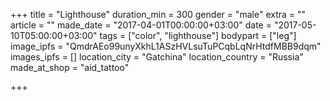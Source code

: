 +++
title = "Lighthouse"
duration_min = 300
gender = "male"
extra = ""
article = ""
made_date = "2017-04-01T00:00:00+03:00"
date = "2017-05-10T05:00:00+03:00"
tags = ["color", "lighthouse"]
bodypart = ["leg"]
image_ipfs = "QmdrAEo99unyXkhL1ASzHVLsuTuPCqbLqNrHtdfMBB9dqm"
images_ipfs = []
location_city = "Gatchina"
location_country = "Russia"
made_at_shop = "aid_tattoo"

+++
